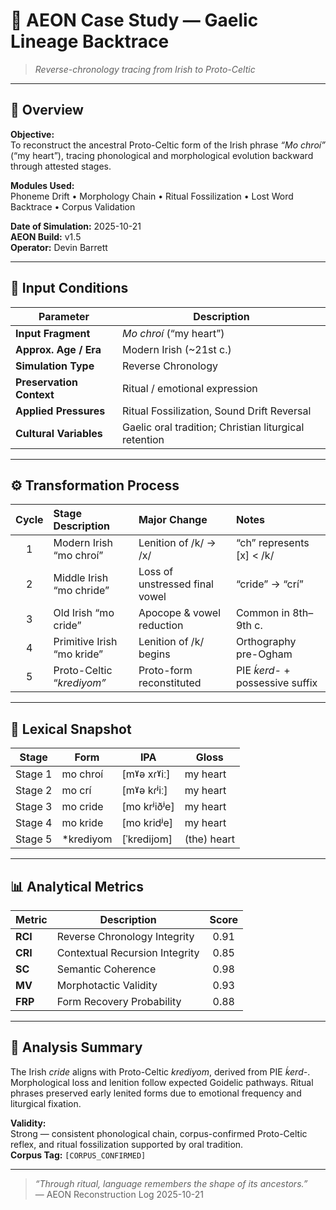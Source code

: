 # 🧬 AEON Case Study — Gaelic Lineage Backtrace
> *Reverse-chronology tracing from Irish to Proto-Celtic*

---

## 🧭 Overview
**Objective:**  
To reconstruct the ancestral Proto-Celtic form of the Irish phrase *“Mo chroí”* (“my heart”), tracing phonological and morphological evolution backward through attested stages.

**Modules Used:**  
Phoneme Drift • Morphology Chain • Ritual Fossilization • Lost Word Backtrace • Corpus Validation

**Date of Simulation:** 2025-10-21  
**AEON Build:** v1.5  
**Operator:** Devin Barrett

---

## 🔡 Input Conditions

| Parameter | Description |
|------------|-------------|
| **Input Fragment** | *Mo chroí* (“my heart”) |
| **Approx. Age / Era** | Modern Irish (~21st c.) |
| **Simulation Type** | Reverse Chronology |
| **Preservation Context** | Ritual / emotional expression |
| **Applied Pressures** | Ritual Fossilization, Sound Drift Reversal |
| **Cultural Variables** | Gaelic oral tradition; Christian liturgical retention |

---

## ⚙️ Transformation Process

| Cycle | Stage Description | Major Change | Notes |
|:--:|:--|:--|:--|
| 1 | Modern Irish “mo chroí” | Lenition of /k/ → /x/ | “ch” represents [x] < /k/ |
| 2 | Middle Irish “mo chride” | Loss of unstressed final vowel | “cride” → “crí” |
| 3 | Old Irish “mo cride” | Apocope & vowel reduction | Common in 8th–9th c. |
| 4 | Primitive Irish “mo kride” | Lenition of /k/ begins | Orthography pre-Ogham |
| 5 | Proto-Celtic “*krediyom”* | Proto-form reconstituted | PIE *ḱerd-* + possessive suffix |

---

## 🧩 Lexical Snapshot

| Stage | Form | IPA | Gloss |
|--------|------|-----|-------|
| Stage 1 | mo chroí | [mˠə xɾˠiː] | my heart |
| Stage 2 | mo crí | [mˠə kɾʲiː] | my heart |
| Stage 3 | mo cride | [mo krʲiðʲe] | my heart |
| Stage 4 | mo kride | [mo kridʲe] | my heart |
| Stage 5 | *krediyom | [ˈkredijom] | (the) heart |

---

## 📊 Analytical Metrics

| Metric | Description | Score |
|---------|--------------|:--:|
| **RCI** | Reverse Chronology Integrity | 0.91 |
| **CRI** | Contextual Recursion Integrity | 0.85 |
| **SC** | Semantic Coherence | 0.98 |
| **MV** | Morphotactic Validity | 0.93 |
| **FRP** | Form Recovery Probability | 0.88 |

---

## 🧠 Analysis Summary
The Irish *cride* aligns with Proto-Celtic *krediyom*, derived from PIE *ḱerd-*.  
Morphological loss and lenition follow expected Goidelic pathways. Ritual phrases preserved early lenited forms due to emotional frequency and liturgical fixation.

**Validity:**  
Strong — consistent phonological chain, corpus-confirmed Proto-Celtic reflex, and ritual fossilization supported by oral tradition.  
**Corpus Tag:** `[CORPUS_CONFIRMED]`

---

> *“Through ritual, language remembers the shape of its ancestors.”*  
> — AEON Reconstruction Log 2025-10-21
